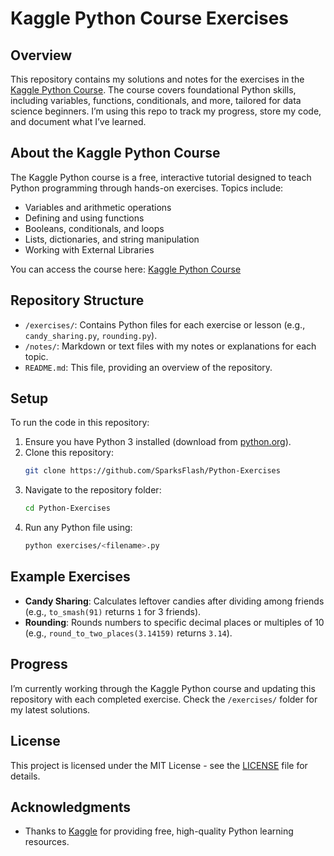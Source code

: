 # Kaggle Python Course Exercises

## Overview
This repository contains my solutions and notes for the exercises in the [Kaggle Python Course](https://www.kaggle.com/learn/python). The course covers foundational Python skills, including variables, functions, conditionals, and more, tailored for data science beginners. I’m using this repo to track my progress, store my code, and document what I’ve learned.

## About the Kaggle Python Course
The Kaggle Python course is a free, interactive tutorial designed to teach Python programming through hands-on exercises. Topics include:
- Variables and arithmetic operations
- Defining and using functions
- Booleans, conditionals, and loops
- Lists, dictionaries, and string manipulation
- Working with External Libraries

You can access the course here: [Kaggle Python Course](https://www.kaggle.com/learn/python)

## Repository Structure
- `/exercises/`: Contains Python files for each exercise or lesson (e.g., `candy_sharing.py`, `rounding.py`).
- `/notes/`: Markdown or text files with my notes or explanations for each topic.
- `README.md`: This file, providing an overview of the repository.

## Setup
To run the code in this repository:
1. Ensure you have Python 3 installed (download from [python.org](https://www.python.org/downloads/)).
2. Clone this repository:
   ```bash
   git clone https://github.com/SparksFlash/Python-Exercises
   ```
3. Navigate to the repository folder:
   ```bash
   cd Python-Exercises
   ```
4. Run any Python file using:
   ```bash
   python exercises/<filename>.py
   ```

## Example Exercises
- **Candy Sharing**: Calculates leftover candies after dividing among friends (e.g., `to_smash(91)` returns `1` for 3 friends).
- **Rounding**: Rounds numbers to specific decimal places or multiples of 10 (e.g., `round_to_two_places(3.14159)` returns `3.14`).

## Progress
I’m currently working through the Kaggle Python course and updating this repository with each completed exercise. Check the `/exercises/` folder for my latest solutions.

## License
This project is licensed under the MIT License - see the [LICENSE](LICENSE) file for details.

## Acknowledgments
- Thanks to [Kaggle](https://www.kaggle.com) for providing free, high-quality Python learning resources.[](https://github.com/Kaggle/learntools)
